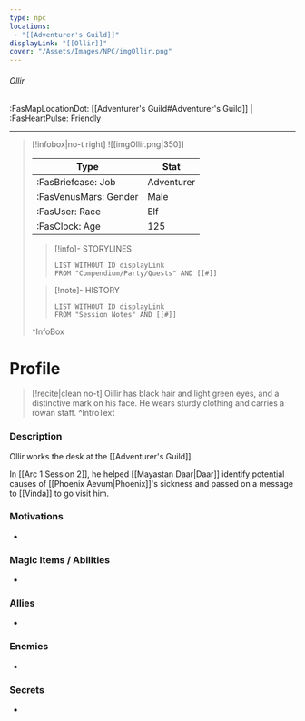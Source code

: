 ```yaml
---
type: npc
locations:
 - "[[Adventurer's Guild]]"
displayLink: "[[Ollir]]"
cover: "/Assets/Images/NPC/imgOllir.png"
---
```

###### Ollir
<span class="sub2">:FasMapLocationDot: [[Adventurer's Guild#Adventurer's Guild]] | :FasHeartPulse: Friendly </span>
___

> [!infobox|no-t right]
> ![[imgOllir.png|350]]
>
> | Type | Stat |
> | ---- | ---- |
> | :FasBriefcase: Job |  Adventurer |
> | :FasVenusMars: Gender | Male |
> | :FasUser: Race | Elf |
> | :FasClock: Age | 125 |
>
>> [!info]- STORYLINES
>>```dataview
>>LIST WITHOUT ID displayLink
>>FROM "Compendium/Party/Quests" AND [[#]]
>
>>[!note]- HISTORY
>>```dataview
>>LIST WITHOUT ID displayLink
>>FROM "Session Notes" AND [[#]]
>
>^InfoBox

# Profile

> [!recite|clean no-t]
>	Oillir has black hair and light green eyes, and a distinctive mark on his face. He wears sturdy clothing and carries a rowan staff.
>^IntroText

### Description
Ollir works the desk at the [[Adventurer's Guild]].

In [[Arc 1 Session 2]], he helped [[Mayastan Daar|Daar]] identify potential causes of [[Phoenix Aevum|Phoenix]]'s sickness and passed on a message to [[Vinda]] to go visit him.

### Motivations
- 

### Magic Items / Abilities
- 

### Allies
- 

### Enemies
- 

### Secrets
- 